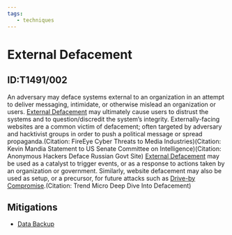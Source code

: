 ```yaml
---
tags:
   - techniques
---
```

# External Defacement
## ID:T1491/002
An adversary may deface systems external to an organization in an attempt to deliver messaging, intimidate, or otherwise mislead an organization or users. [External Defacement](/mitre/techniques/T1491/002) may ultimately cause users to distrust the systems and to question/discredit the system’s integrity. Externally-facing websites are a common victim of defacement; often targeted by adversary and hacktivist groups in order to push a political message or spread propaganda.(Citation: FireEye Cyber Threats to Media Industries)(Citation: Kevin Mandia Statement to US Senate Committee on Intelligence)(Citation: Anonymous Hackers Deface Russian Govt Site) [External Defacement](/mitre/techniques/T1491/002) may be used as a catalyst to trigger events, or as a response to actions taken by an organization or government. Similarly, website defacement may also be used as setup, or a precursor, for future attacks such as [Drive-by Compromise](/mitre/techniques/T1189).(Citation: Trend Micro Deep Dive Into Defacement)
## Mitigations
* [Data Backup](/mitre/mitigations/M1053)
